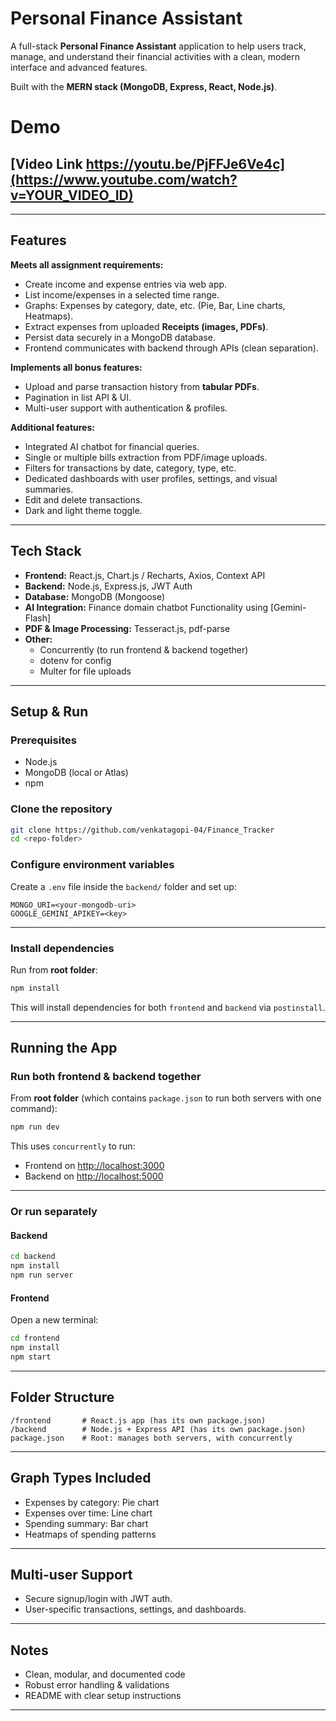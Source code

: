 # Personal Finance Assistant

A full-stack **Personal Finance Assistant** application to help users track, manage, and understand their financial activities with a clean, modern interface and advanced features.

Built with the **MERN stack (MongoDB, Express, React, Node.js)**.

# Demo

## [Video Link https://youtu.be/PjFFJe6Ve4c](https://www.youtube.com/watch?v=YOUR_VIDEO_ID)

---

## Features

**Meets all assignment requirements:**

- Create income and expense entries via web app.
- List income/expenses in a selected time range.
- Graphs: Expenses by category, date, etc. (Pie, Bar, Line charts, Heatmaps).
- Extract expenses from uploaded **Receipts (images, PDFs)**.
- Persist data securely in a MongoDB database.
- Frontend communicates with backend through APIs (clean separation).

**Implements all bonus features:**

- Upload and parse transaction history from **tabular PDFs**.
- Pagination in list API & UI.
- Multi-user support with authentication & profiles.

**Additional features:**

- Integrated AI chatbot for financial queries.
- Single or multiple bills extraction from PDF/image uploads.
- Filters for transactions by date, category, type, etc.
- Dedicated dashboards with user profiles, settings, and visual summaries.
- Edit and delete transactions.
- Dark and light theme toggle.

---

## Tech Stack

- **Frontend:** React.js, Chart.js / Recharts, Axios, Context API
- **Backend:** Node.js, Express.js, JWT Auth
- **Database:** MongoDB (Mongoose)
- **AI Integration:** Finance domain chatbot Functionality using [Gemini-Flash]
- **PDF & Image Processing:** Tesseract.js, pdf-parse
- **Other:**
  - Concurrently (to run frontend & backend together)
  - dotenv for config
  - Multer for file uploads

---

## Setup & Run

### Prerequisites

- Node.js
- MongoDB (local or Atlas)
- npm

### Clone the repository

```bash
git clone https://github.com/venkatagopi-04/Finance_Tracker
cd <repo-folder>
```


### Configure environment variables

Create a `.env` file inside the `backend/` folder and set up:

```
MONGO_URI=<your-mongodb-uri>
GOOGLE_GEMINI_APIKEY=<key>
```

---

### Install dependencies

Run from **root folder**:

```bash
npm install
```

This will install dependencies for both `frontend` and `backend` via `postinstall`.
 

---

## Running the App

### Run both frontend & backend together

From **root folder** (which contains `package.json` to run both servers with one command):

```bash
npm run dev
```

This uses `concurrently` to run:

- Frontend on [http://localhost:3000](http://localhost:3000)
- Backend on [http://localhost:5000](http://localhost:5000)

---

### Or run separately

#### Backend

```bash
cd backend
npm install
npm run server
```

#### Frontend

Open a new terminal:

```bash
cd frontend
npm install
npm start
```

---

## Folder Structure

```
/frontend       # React.js app (has its own package.json)
/backend        # Node.js + Express API (has its own package.json)
package.json    # Root: manages both servers, with concurrently
```

---

## Graph Types Included

- Expenses by category: Pie chart
- Expenses over time: Line chart
- Spending summary: Bar chart
- Heatmaps of spending patterns

---

## Multi-user Support

- Secure signup/login with JWT auth.
- User-specific transactions, settings, and dashboards.

---

## Notes

- Clean, modular, and documented code
- Robust error handling & validations
- README with clear setup instructions

---

